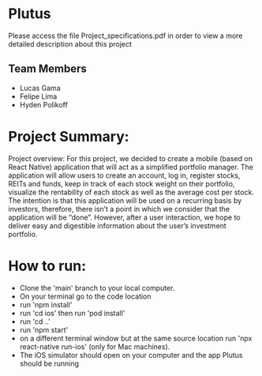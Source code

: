 # Plutus
Please access the file Project_specifications.pdf in order to view a more detailed description about this project 

## Team Members
- Lucas Gama
- Felipe Lima
- Hyden Polikoff

# Project Summary:
Project overview: For this project, we decided to create a mobile (based on React Native) application that will act as a simplified portfolio manager. The application will allow users to create an account, log in, register stocks, REITs and funds, keep in track of each stock weight on their portfolio, visualize the rentability of each stock as well as the average cost per stock. The intention is that this application will be used on a recurring basis by investors, therefore, there isn’t a point in which we consider that the application will be “done”. However, after a user interaction, we hope to deliver easy and digestible information about the user’s investment portfolio.

# How to run:
- Clone the 'main' branch to your local computer.
- On your terminal go to the code location
- run 'npm install'
- run 'cd ios' then run 'pod install'
- run 'cd ..'
- run 'npm start'
- on a different terminal window but at the same source location run 'npx react-native run-ios' (only for Mac machines).
- The iOS simulator should open on your computer and the app Plutus should be running


